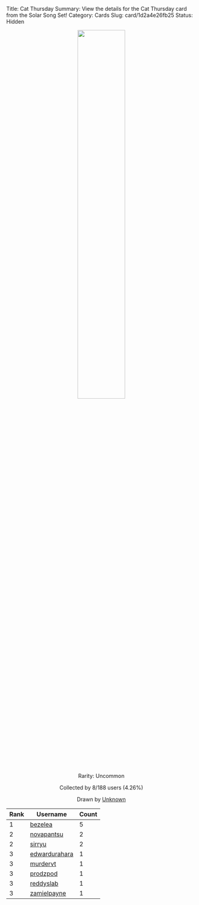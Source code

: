Title: Cat Thursday
Summary: View the details for the Cat Thursday card from the Solar Song Set!
Category: Cards
Slug: card/1d2a4e26fb25
Status: Hidden

<center><a href='/images/cards/1d2a4e26fb25.png'><img src='/images/cards/1d2a4e26fb25.png' width='50%'></a>

Rarity: Uncommon

Collected by 8/188 users (4.26%)

Drawn by <a href='#'>Unknown</a></center>

<table class="table">
  <thead>
    <tr>
      <th scope="col">Rank</th>
      <th scope="col">Username</th>
      <th scope="col">Count</th>
    </tr>
  </thead>
  <tbody>
    <tr>
      <td>1</td>
      <td><a href="https://www.twitch.tv/bezelea">bezelea</a></td>
      <td>5</td>
      </tr>
    <tr>
      <td>2</td>
      <td><a href="https://www.twitch.tv/novapantsu">novapantsu</a></td>
      <td>2</td>
      </tr>
    <tr>
      <td>2</td>
      <td><a href="https://www.twitch.tv/sirryu">sirryu</a></td>
      <td>2</td>
      </tr>
    <tr>
      <td>3</td>
      <td><a href="https://www.twitch.tv/edwardurahara">edwardurahara</a></td>
      <td>1</td>
      </tr>
    <tr>
      <td>3</td>
      <td><a href="https://www.twitch.tv/murdervt">murdervt</a></td>
      <td>1</td>
      </tr>
    <tr>
      <td>3</td>
      <td><a href="https://www.twitch.tv/prodzpod">prodzpod</a></td>
      <td>1</td>
      </tr>
    <tr>
      <td>3</td>
      <td><a href="https://www.twitch.tv/reddyslab">reddyslab</a></td>
      <td>1</td>
      </tr>
    <tr>
      <td>3</td>
      <td><a href="https://www.twitch.tv/zamielpayne">zamielpayne</a></td>
      <td>1</td>
      </tr>
  </tbody>
</table>
